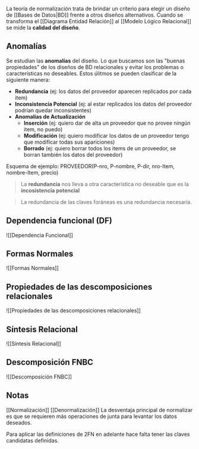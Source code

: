La teoría de normalización trata de brindar un criterio para elegir un diseño de [[Bases de Datos|BD]] frente a otros diseños alternativos. Cuando se transforma el [[Diagrama Entidad Relación]] al [[Modelo Lógico Relacional]] se mide la **calidad del diseño**.

## Anomalías
Se estudian las **anomalías** del diseño. Lo que buscamos son las "buenas propiedades" de los diseños de BD relacionales y evitar los problemas o características no deseables. Estos úlitmos se pueden clasificar de la siguiente manera:
* **Redundancia** (ej: los datos del proveedor aparecen replicados por cada item)
* **Inconsistencia Potencial** (ej: al estar replicados los datos del proveedor podrían quedar inconsistentes)
* **Anomalías de Actualización**
	* **Inserción** (ej: quiero dar de alta un proveedor que no provee ningún item, no puedo)
	* **Modificación** (ej: quiero modificar los datos de un proveedor tengo que modificar todas sus apariciones)
	* **Borrado** (ej: quiero borrar todos los items de un proveedor, se borran también los datos del proveedor)

Esquema de ejemplo: PROVEEDOR(P-nro, P-nombre, P-dir, nro-Item, nombre-Item, precio)

> La **redundancia** nos lleva a otra característica no deseable que es la **incosistencia potencial**

> La redundancia de las claves foráneas es una redundancia necesaria.

## Dependencia funcional (DF)
![[Dependencia Funcional]]

## Formas Normales
![[Formas Normales]]

## Propiedades de las descomposiciones relacionales
![[Propiedades de las descomposiciones relacionales]]

## Síntesis Relacional
![[Síntesis Relacional]]

## Descomposición FNBC
![[Descomposición FNBC]]

## Notas
[[Normalización]] [[Denormalización]]
La desventaja principal de normalizar es que se requieren más operaciones de junta para levantar los datos deseados.

Para aplicar las definiciones de 2FN en adelante hace falta tener las claves candidatas definidas.